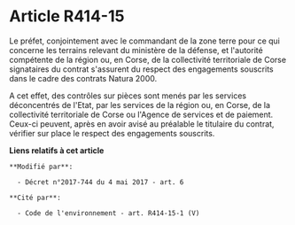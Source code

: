# Article R414-15

Le préfet, conjointement avec le commandant de la zone terre pour ce qui concerne les terrains relevant du ministère de la
défense, et l'autorité compétente de la région ou, en Corse, de la collectivité territoriale de Corse signataires du contrat
s'assurent du respect des engagements souscrits dans le cadre des contrats Natura 2000.

A cet effet, des contrôles sur pièces sont menés par les services déconcentrés de l'Etat, par les services de la région ou,
en Corse, de la collectivité territoriale de Corse ou l'Agence de services et de paiement. Ceux-ci peuvent, après en avoir
avisé au préalable le titulaire du contrat, vérifier sur place le respect des engagements souscrits.

**Liens relatifs à cet article**

	**Modifié par**:

	  - Décret n°2017-744 du 4 mai 2017 - art. 6

	**Cité par**:

	  - Code de l'environnement - art. R414-15-1 (V)
